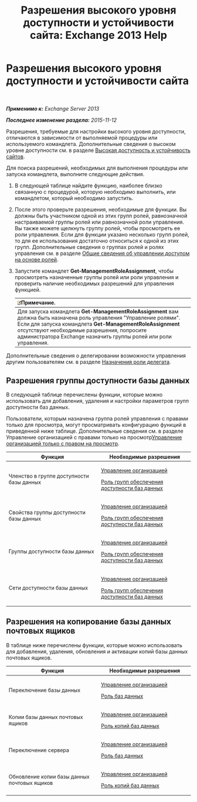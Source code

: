﻿---
title: 'Разрешения высокого уровня доступности и устойчивости сайта: Exchange 2013 Help'
TOCTitle: Разрешения высокого уровня доступности и устойчивости сайта
ms:assetid: 66085107-4d4d-41c3-a425-82314acd9eee
ms:mtpsurl: https://technet.microsoft.com/ru-ru/library/Dd638136(v=EXCHG.150)
ms:contentKeyID: 50488165
ms.date: 04/30/2018
mtps_version: v=EXCHG.150
ms.translationtype: HT
---

# Разрешения высокого уровня доступности и устойчивости сайта

 

_**Применимо к:** Exchange Server 2013_

_**Последнее изменение раздела:** 2015-11-12_

Разрешения, требуемые для настройки высокого уровня доступности, отличаются в зависимости от выполняемой процедуры или используемого командлета. Дополнительные сведения о высоком уровне доступности см. в разделе [Высокая доступность и устойчивость сайтов](high-availability-and-site-resilience-exchange-2013-help.md).

Для поиска разрешений, необходимых для выполнения процедуры или запуска командлета, выполните следующие действия.

1.  В следующей таблице найдите функцию, наиболее близко связанную с процедурой, которую необходимо выполнить, или командлетом, который необходимо запустить.

2.  После этого проверьте разрешения, необходимые для функции. Вы должны быть участником одной из этих групп ролей, равнозначной настраиваемой группы ролей или равнозначной роли управления. Вы также можете щелкнуть группу ролей, чтобы просмотреть ее роли управления. Если для функции указано несколько групп ролей, то для ее использования достаточно относиться к одной из этих групп. Дополнительные сведения о группах ролей и ролях управления см. в разделе [Общие сведения об управлении доступом на основе ролей](understanding-role-based-access-control-exchange-2013-help.md).

3.  Запустите командлет **Get-ManagementRoleAssignment**, чтобы просмотреть назначенные группы ролей или роли управления и проверить наличие необходимых разрешений для управления функцией.
    
    <table>
    <thead>
    <tr class="header">
    <th><img src="images/JJ126620.note(EXCHG.150).gif" title="Примечание" alt="Примечание" />Примечание.</th>
    </tr>
    </thead>
    <tbody>
    <tr class="odd">
    <td>Для запуска командлета <strong>Get-ManagementRoleAssignment</strong> вам должна быть назначена роль управления &quot;Управление ролями&quot;. Если для запуска командлета <strong>Get-ManagementRoleAssignment</strong> отсутствуют необходимые разрешения, попросите администратора Exchange назначить группы ролей или роли управления.</td>
    </tr>
    </tbody>
    </table>


Дополнительные сведения о делегировании возможности управления другим пользователям см. в разделе [Назначения роли делегата](delegate-role-assignments-exchange-2013-help.md).

## Разрешения группы доступности базы данных

В следующей таблице перечислены функции, которые можно использовать для добавления, удаления и настройки параметров групп доступности баз данных.

Пользователи, которым назначена группа ролей управления с правами только для просмотра, могут просматривать конфигурацию функций в приведенной ниже таблице. Дополнительные сведения см. в разделе Управление организацией с правами только на просмотр[Управление организацией только с правом на просмотр](view-only-organization-management-exchange-2013-help.md).


<table>
<colgroup>
<col style="width: 50%" />
<col style="width: 50%" />
</colgroup>
<thead>
<tr class="header">
<th>Функция</th>
<th>Необходимые разрешения</th>
</tr>
</thead>
<tbody>
<tr class="odd">
<td><p>Членство в группе доступности базы данных</p></td>
<td><p><a href="organization-management-exchange-2013-help.md">Управление организацией</a></p>
<p><a href="database-availability-groups-role-exchange-2013-help.md">Роль групп обеспечения доступности баз данных</a></p></td>
</tr>
<tr class="even">
<td><p>Свойства группы доступности базы данных</p></td>
<td><p><a href="organization-management-exchange-2013-help.md">Управление организацией</a></p>
<p><a href="database-availability-groups-role-exchange-2013-help.md">Роль групп обеспечения доступности баз данных</a></p></td>
</tr>
<tr class="odd">
<td><p>Группы доступности базы данных</p></td>
<td><p><a href="organization-management-exchange-2013-help.md">Управление организацией</a></p>
<p><a href="database-availability-groups-role-exchange-2013-help.md">Роль групп обеспечения доступности баз данных</a></p></td>
</tr>
<tr class="even">
<td><p>Сети доступности базы данных</p></td>
<td><p><a href="organization-management-exchange-2013-help.md">Управление организацией</a></p>
<p><a href="database-availability-groups-role-exchange-2013-help.md">Роль групп обеспечения доступности баз данных</a></p></td>
</tr>
</tbody>
</table>


## Разрешения на копирование базы данных почтовых ящиков

В таблице ниже перечислены функции, которые можно использовать для добавления, удаления, обновления и активации копий базы данных почтовых ящиков.


<table>
<colgroup>
<col style="width: 50%" />
<col style="width: 50%" />
</colgroup>
<thead>
<tr class="header">
<th>Функция</th>
<th>Необходимые разрешения</th>
</tr>
</thead>
<tbody>
<tr class="odd">
<td><p>Переключение базы данных</p></td>
<td><p><a href="organization-management-exchange-2013-help.md">Управление организацией</a></p>
<p><a href="databases-role-exchange-2013-help.md">Роль баз данных</a></p></td>
</tr>
<tr class="even">
<td><p>Копии базы данных почтовых ящиков</p></td>
<td><p><a href="organization-management-exchange-2013-help.md">Управление организацией</a></p>
<p><a href="database-copies-role-exchange-2013-help.md">Роль копий баз данных</a></p></td>
</tr>
<tr class="odd">
<td><p>Переключение сервера</p></td>
<td><p><a href="organization-management-exchange-2013-help.md">Управление организацией</a></p>
<p><a href="databases-role-exchange-2013-help.md">Роль баз данных</a></p></td>
</tr>
<tr class="even">
<td><p>Обновление копии базы данных почтовых ящиков</p></td>
<td><p><a href="organization-management-exchange-2013-help.md">Управление организацией</a></p>
<p><a href="database-copies-role-exchange-2013-help.md">Роль копий баз данных</a></p></td>
</tr>
</tbody>
</table>

